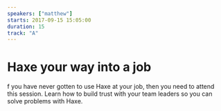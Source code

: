 ```yaml
---
speakers: ["matthew"]
starts: 2017-09-15 15:05:00
duration: 15
track: "A"
---
```


# Haxe your way into a job

f you have never gotten to use Haxe at your job, then you need to attend this session.
Learn how to build trust with your team leaders so you can solve problems with Haxe.